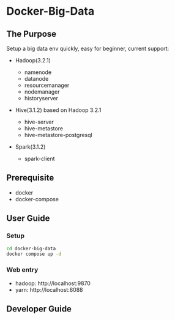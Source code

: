 # Docker-Big-Data

## The Purpose

Setup a big data env quickly, easy for beginner, current support:

- Hadoop(3.2.1)
    - namenode
    - datanode
    - resourcemanager
    - nodemanager
    - historyserver

- Hive(3.1.2) based on Hadoop 3.2.1
    - hive-server
    - hive-metastore
    - hive-metastore-postgresql

- Spark(3.1.2)
    - spark-client

## Prerequisite

- docker
- docker-compose

## User Guide

### Setup

```bash
cd docker-big-data
docker compose up -d
```

### Web entry

- hadoop: http://localhost:9870
- yarn: http://localhost:8088

## Developer Guide